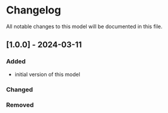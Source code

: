 # Changelog
All notable changes to this model will be documented in this file.

## [1.0.0] - 2024-03-11

### Added
- initial version of this model

### Changed

### Removed
